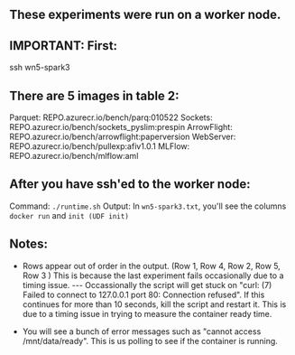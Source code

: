 ## These experiments were run on a worker node.


## IMPORTANT: First: 

ssh wn5-spark3 


## There are 5 images in table 2:

Parquet: REPO.azurecr.io/bench/parq:010522
Sockets: REPO.azurecr.io/bench/sockets_pyslim:prespin
ArrowFlight: REPO.azurecr.io/bench/arrowflight:paperversion 
WebServer: REPO.azurecr.io/bench/pullexp:afiv1.0.1
MLFlow: REPO.azurecr.io/bench/mlflow:aml


## After you have ssh'ed to the worker node:

Command: `./runtime.sh`
Output: In `wn5-spark3.txt`, you'll see the columns `docker run` and `init (UDF init)` 


## Notes:

- Rows appear out of order in the output.  (Row 1, Row 4, Row 2, Row 5, Row 3 ) This is because the last experiment fails occasionally due to a timing issue.
--- Occassionally the script will get stuck on "curl: (7) Failed to connect to 127.0.0.1 port 80: Connection refused".  If this continues for more than 10 seconds, kill the script and restart it. This is due to a timing issue in trying to measure the container ready time.

- You will see a bunch of error messages such as "cannot access /mnt/data/ready".  This is us polling to see if the container is running.

